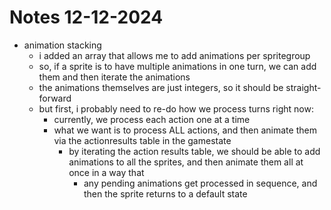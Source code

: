 # Notes 12-12-2024

- animation stacking
    - i added an array that allows me to add animations per spritegroup 
    - so, if a sprite is to have multiple animations in one turn, we can add them and then iterate the animations
    - the animations themselves are just integers, so it should be straight-forward
    - but first, i probably need to re-do how we process turns right now:
        - currently, we process each action one at a time
        - what we want is to process ALL actions, and then animate them via the actionresults table in the gamestate
            - by iterating the action results table, we should be able to add animations to all the sprites, and then animate them all at once in a way that 
                - any pending animations get processed in sequence, and then the sprite returns to a default state

